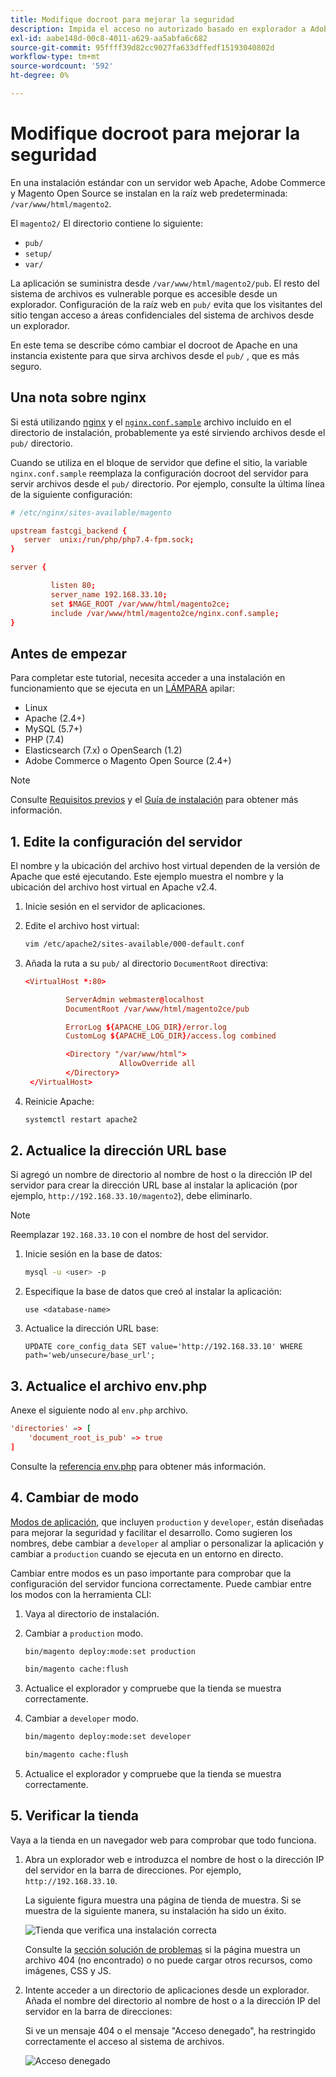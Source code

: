 ```yaml
---
title: Modifique docroot para mejorar la seguridad
description: Impida el acceso no autorizado basado en explorador a Adobe Commerce o al sistema de archivos local de Magento Open Source.
exl-id: aabe148d-00c8-4011-a629-aa5abfa6c682
source-git-commit: 95ffff39d82cc9027fa633dffedf15193040802d
workflow-type: tm+mt
source-wordcount: '592'
ht-degree: 0%

---
```


# Modifique docroot para mejorar la seguridad

En una instalación estándar con un servidor web Apache, Adobe Commerce y Magento Open Source se instalan en la raíz web predeterminada: `/var/www/html/magento2`.

El `magento2/` El directorio contiene lo siguiente:

- `pub/`
- `setup/`
- `var/`

La aplicación se suministra desde `/var/www/html/magento2/pub`. El resto del sistema de archivos es vulnerable porque es accesible desde un explorador.
Configuración de la raíz web en `pub/` evita que los visitantes del sitio tengan acceso a áreas confidenciales del sistema de archivos desde un explorador.

En este tema se describe cómo cambiar el docroot de Apache en una instancia existente para que sirva archivos desde el `pub/` , que es más seguro.

## Una nota sobre nginx

Si está utilizando [nginx](../prerequisites/web-server/nginx.md) y el [`nginx.conf.sample`](https://github.com/magento/magento2/blob/2.4/nginx.conf.sample) archivo incluido en el directorio de instalación, probablemente ya esté sirviendo archivos desde el `pub/` directorio.

Cuando se utiliza en el bloque de servidor que define el sitio, la variable `nginx.conf.sample` reemplaza la configuración docroot del servidor para servir archivos desde el `pub/` directorio. Por ejemplo, consulte la última línea de la siguiente configuración:

```conf
# /etc/nginx/sites-available/magento

upstream fastcgi_backend {
   server  unix:/run/php/php7.4-fpm.sock;
}

server {

         listen 80;
         server_name 192.168.33.10;
         set $MAGE_ROOT /var/www/html/magento2ce;
         include /var/www/html/magento2ce/nginx.conf.sample;
}
```

## Antes de empezar

Para completar este tutorial, necesita acceder a una instalación en funcionamiento que se ejecuta en un [LÁMPARA](https://en.wikipedia.org/wiki/LAMP_(software_bundle)) apilar:

- Linux
- Apache (2.4+)
- MySQL (5.7+)
- PHP (7.4)
- Elasticsearch (7.x) o OpenSearch (1.2)
- Adobe Commerce o Magento Open Source (2.4+)

>[!NOTE]
>
>Consulte [Requisitos previos](../prerequisites/overview.md) y el [Guía de instalación](../overview.md) para obtener más información.

## 1. Edite la configuración del servidor

El nombre y la ubicación del archivo host virtual dependen de la versión de Apache que esté ejecutando. Este ejemplo muestra el nombre y la ubicación del archivo host virtual en Apache v2.4.

1. Inicie sesión en el servidor de aplicaciones.
1. Edite el archivo host virtual:

   ```bash
   vim /etc/apache2/sites-available/000-default.conf
   ```

1. Añada la ruta a su `pub/` al directorio `DocumentRoot` directiva:

   ```conf
   <VirtualHost *:80>
   
            ServerAdmin webmaster@localhost
            DocumentRoot /var/www/html/magento2ce/pub
   
            ErrorLog ${APACHE_LOG_DIR}/error.log
            CustomLog ${APACHE_LOG_DIR}/access.log combined
   
            <Directory "/var/www/html">
                        AllowOverride all
            </Directory>
    </VirtualHost>
   ```

1. Reinicie Apache:

   ```bash
   systemctl restart apache2
   ```

## 2. Actualice la dirección URL base

Si agregó un nombre de directorio al nombre de host o la dirección IP del servidor para crear la dirección URL base al instalar la aplicación (por ejemplo, `http://192.168.33.10/magento2`), debe eliminarlo.

>[!NOTE]
>
>Reemplazar `192.168.33.10` con el nombre de host del servidor.

1. Inicie sesión en la base de datos:

   ```bash
   mysql -u <user> -p
   ```

1. Especifique la base de datos que creó al instalar la aplicación:

   ```shell
   use <database-name>
   ```

1. Actualice la dirección URL base:

   ```shell
   UPDATE core_config_data SET value='http://192.168.33.10' WHERE path='web/unsecure/base_url';
   ```

## 3. Actualice el archivo env.php

Anexe el siguiente nodo al `env.php` archivo.

```conf
'directories' => [
    'document_root_is_pub' => true
]
```

Consulte la [referencia env.php](../../configuration/reference/config-reference-envphp.md) para obtener más información.

## 4. Cambiar de modo

[Modos de aplicación](../../configuration/bootstrap/application-modes.md), que incluyen `production` y `developer`, están diseñadas para mejorar la seguridad y facilitar el desarrollo. Como sugieren los nombres, debe cambiar a `developer` al ampliar o personalizar la aplicación y cambiar a `production` cuando se ejecuta en un entorno en directo.

Cambiar entre modos es un paso importante para comprobar que la configuración del servidor funciona correctamente. Puede cambiar entre los modos con la herramienta CLI:

1. Vaya al directorio de instalación.
1. Cambiar a `production` modo.

   ```bash
   bin/magento deploy:mode:set production
   ```

   ```bash
   bin/magento cache:flush
   ```

1. Actualice el explorador y compruebe que la tienda se muestra correctamente.
1. Cambiar a `developer` modo.

   ```bash
   bin/magento deploy:mode:set developer
   ```

   ```bash
   bin/magento cache:flush
   ```

1. Actualice el explorador y compruebe que la tienda se muestra correctamente.

## 5. Verificar la tienda

Vaya a la tienda en un navegador web para comprobar que todo funciona.

1. Abra un explorador web e introduzca el nombre de host o la dirección IP del servidor en la barra de direcciones. Por ejemplo, `http://192.168.33.10`.

   La siguiente figura muestra una página de tienda de muestra. Si se muestra de la siguiente manera, su instalación ha sido un éxito.

   ![Tienda que verifica una instalación correcta](../../assets/installation/install-success_store.png)

   Consulte la [sección solución de problemas](https://support.magento.com/hc/en-us/articles/360032994352) si la página muestra un archivo 404 (no encontrado) o no puede cargar otros recursos, como imágenes, CSS y JS.

1. Intente acceder a un directorio de aplicaciones desde un explorador. Añada el nombre del directorio al nombre de host o a la dirección IP del servidor en la barra de direcciones:

   Si ve un mensaje 404 o el mensaje &quot;Acceso denegado&quot;, ha restringido correctamente el acceso al sistema de archivos.

   ![Acceso denegado](../../assets/installation/access-denied.png)
